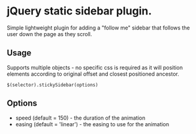 jQuery static sidebar plugin.
=============================

  Simple lightweight plugin for adding a "follow me" sidebar that follows
  the user down the page as they scroll.

Usage
---

  Supports multiple objects - no specific css is required as it will
  position elements according to original offset and closest positioned
  ancestor.

    $(selector).stickySidebar(options)

Options
---

* speed (default = 150) - the duration of the animation
* easing (default = 'linear') - the easing to use for the animation
